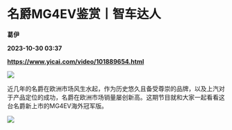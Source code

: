 # 名爵MG4EV鉴赏丨智车达人
**葛伊**

**2023-10-30 03:37**

**https://www.yicai.com/video/101889654.html**

![](http://imgcdn.yicai.com/vms-new/2023/10/cc74d44c-33c9-440b-ae6a-b2a3aa4266ef.jpg) 

近几年的名爵在欧洲市场风生水起，作为历史悠久且备受尊崇的品牌，以及上汽对于产品定位的成功，名爵在欧洲市场销量屡创新高。这期节目就和大家一起看看这台名爵新上市的MG4EV海外冠军版。

![](https://imgcdn.yicai.com/uppics/images/2023/10/805d3153691657d53fc50adb0b34642b.gif)
